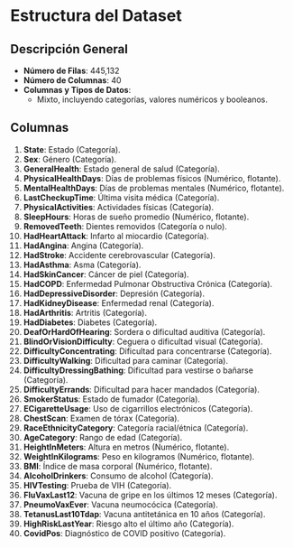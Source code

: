 
# Estructura del Dataset

## Descripción General
- **Número de Filas**: 445,132
- **Número de Columnas**: 40
- **Columnas y Tipos de Datos**:
  - Mixto, incluyendo categorías, valores numéricos y booleanos.

## Columnas
1. **State**: Estado (Categoría).
2. **Sex**: Género (Categoría).
3. **GeneralHealth**: Estado general de salud (Categoría).
4. **PhysicalHealthDays**: Días de problemas físicos (Numérico, flotante).
5. **MentalHealthDays**: Días de problemas mentales (Numérico, flotante).
6. **LastCheckupTime**: Última visita médica (Categoría).
7. **PhysicalActivities**: Actividades físicas (Categoría).
8. **SleepHours**: Horas de sueño promedio (Numérico, flotante).
9. **RemovedTeeth**: Dientes removidos (Categoría o nulo).
10. **HadHeartAttack**: Infarto al miocardio (Categoría).
11. **HadAngina**: Angina (Categoría).
12. **HadStroke**: Accidente cerebrovascular (Categoría).
13. **HadAsthma**: Asma (Categoría).
14. **HadSkinCancer**: Cáncer de piel (Categoría).
15. **HadCOPD**: Enfermedad Pulmonar Obstructiva Crónica (Categoría).
16. **HadDepressiveDisorder**: Depresión (Categoría).
17. **HadKidneyDisease**: Enfermedad renal (Categoría).
18. **HadArthritis**: Artritis (Categoría).
19. **HadDiabetes**: Diabetes (Categoría).
20. **DeafOrHardOfHearing**: Sordera o dificultad auditiva (Categoría).
21. **BlindOrVisionDifficulty**: Ceguera o dificultad visual (Categoría).
22. **DifficultyConcentrating**: Dificultad para concentrarse (Categoría).
23. **DifficultyWalking**: Dificultad para caminar (Categoría).
24. **DifficultyDressingBathing**: Dificultad para vestirse o bañarse (Categoría).
25. **DifficultyErrands**: Dificultad para hacer mandados (Categoría).
26. **SmokerStatus**: Estado de fumador (Categoría).
27. **ECigaretteUsage**: Uso de cigarrillos electrónicos (Categoría).
28. **ChestScan**: Examen de tórax (Categoría).
29. **RaceEthnicityCategory**: Categoría racial/étnica (Categoría).
30. **AgeCategory**: Rango de edad (Categoría).
31. **HeightInMeters**: Altura en metros (Numérico, flotante).
32. **WeightInKilograms**: Peso en kilogramos (Numérico, flotante).
33. **BMI**: Índice de masa corporal (Numérico, flotante).
34. **AlcoholDrinkers**: Consumo de alcohol (Categoría).
35. **HIVTesting**: Prueba de VIH (Categoría).
36. **FluVaxLast12**: Vacuna de gripe en los últimos 12 meses (Categoría).
37. **PneumoVaxEver**: Vacuna neumocócica (Categoría).
38. **TetanusLast10Tdap**: Vacuna antitetánica en 10 años (Categoría).
39. **HighRiskLastYear**: Riesgo alto el último año (Categoría).
40. **CovidPos**: Diagnóstico de COVID positivo (Categoría).


